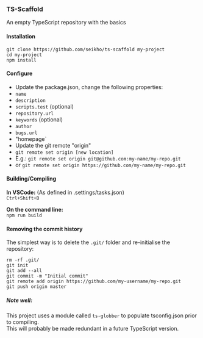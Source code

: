 ### TS-Scaffold
An empty TypeScript repository with the basics

#### Installation
```
git clone https://github.com/seikho/ts-scaffold my-project
cd my-project
npm install
```

#### Configure
- Update the package.json, change the following properties:
 - `name`
 - `description`
 - `scripts.test` (optional)
 - `repository.url` 
 - `keywords` (optional)
 - `author`
 - `bugs.url`
 - "homepage`
- Update the git remote "origin"
 - `git remote set origin [new location]`
 - E.g.: `git remote set origin git@github.com:my-name/my-repo.git`
 - or `git remote set origin https://github.com/my-name/my-repo.git`
 
#### Building/Compiling
**In VSCode:** (As defined in .settings/tasks.json)  
`Ctrl+Shift+B`


**On the command line:**  
`npm run build`

#### Removing the commit history
The simplest way is to delete the `.git/` folder and re-initialise the repository:
```
rm -rf .git/
git init
git add --all
git commit -m "Initial commit"
git remote add origin https://github.com/my-username/my-repo.git
git push origin master
```


##### Note well:
This project uses a module called `ts-globber` to populate tsconfig.json prior to compiling.  
This will probably be made redundant in a future TypeScript version.